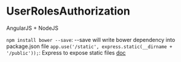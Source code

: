 # UserRolesAuthorization
AngularJS + NodeJS

`npm install bower --save`: --save will write bower dependency into package.json file
`app.use('/static', express.static(__dirname + '/public'));`: Express to expose static files [doc](https://expressjs.com/en/starter/static-files.html)
